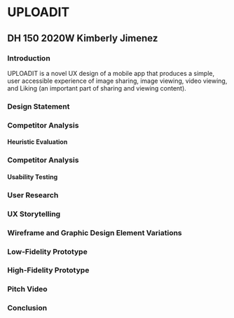 # UPLOADIT
## DH 150 2020W Kimberly Jimenez

### Introduction

UPLOADIT is a novel UX design of a mobile app that produces a simple, user accessible experience of image sharing, image viewing, video viewing, and Liking (an important part of sharing and viewing content). 

### Design Statement


### Competitor Analysis

#### Heuristic Evaluation


### Competitor Analysis

#### Usability Testing


### User Research 


### UX Storytelling


### Wireframe and Graphic Design Element Variations


### Low-Fidelity Prototype


### High-Fidelity Prototype


### Pitch Video


### Conclusion
